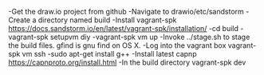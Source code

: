 -Get the draw.io project from github
-Navigate to drawio/etc/sandstorm
-Create a directory named build
-Install vagrant-spk https://docs.sandstorm.io/en/latest/vagrant-spk/installation/
-cd build
-vagrant-spk setupvm diy
-vagrant-spk vm up
-Invoke ../stage.sh to stage the build files. gfind is gnu find on OS X.
-Log into the vagrant box vagrant-spk vm ssh
-sudo apt-get install g++
-Install latest capnp https://capnproto.org/install.html
-In the build directory vagrant-spk dev
